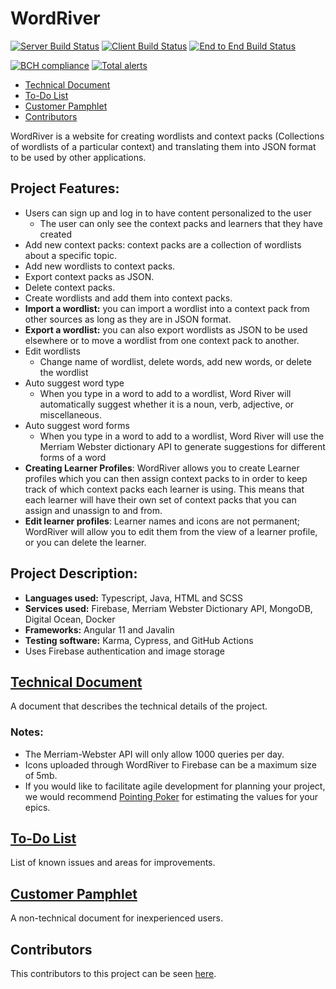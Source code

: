 
# WordRiver <!-- omit in toc -->

[![Server Build Status](../../actions/workflows/server.yml/badge.svg)](../../actions/workflows/server.yml)
[![Client Build Status](../../actions/workflows/client.yaml/badge.svg)](../../actions/workflows/client.yaml)
[![End to End Build Status](../../actions/workflows/e2e.yaml/badge.svg)](../../actions/workflows/e2e.yaml)

[![BCH compliance](https://bettercodehub.com/edge/badge/UMM-CSci-3601-S21/it-3-vibing-cats?branch=main)](https://bettercodehub.com/)
[![Total alerts](https://img.shields.io/lgtm/alerts/g/UMM-CSci-3601-S21/it-3-vibing-cats.svg?logo=lgtm&logoWidth=18)](https://lgtm.com/projects/g/UMM-CSci-3601-S21/it-3-vibing-cats/alerts/)
- [Technical Document](#technical-document)
- [To-Do List](#to-do-list)
- [Customer Pamphlet](#customer-pamphlet)
- [Contributors](#contributors)

WordRiver is a website for creating wordlists and context packs (Collections of wordlists of a particular context) and translating them into JSON format to be used by other applications.
## Project Features:
* Users can sign up and log in to have content personalized to the user
  * The user can only see the context packs and learners that they have created
* Add new context packs: context packs are a collection of wordlists about a specific topic.
* Add new wordlists to context packs.
* Export context packs as JSON.
* Delete context packs.
* Create wordlists and add them into context packs.
* **Import a wordlist:** you can import a wordlist into a context pack from other sources as long as they are in JSON format.
* **Export a wordlist:** you can also export wordlists as JSON to be used elsewhere or to move a wordlist from one context pack to another.
* Edit wordlists
  * Change name of wordlist, delete words, add new words, or delete the wordlist
* Auto suggest word type
  * When you type in a word to add to a wordlist, Word River will automatically suggest whether it is a noun, verb, adjective, or miscellaneous.
* Auto suggest word forms
  * When you type in a word to add to a wordlist, Word River will use the Merriam Webster dictionary API to generate suggestions for different forms of a word
* **Creating Learner Profiles**: WordRiver allows you to create Learner profiles which you can then assign context packs to in order to keep track of which context packs each learner is using. This means that each learner will have their own set of context packs that you can assign and unassign to and from.
* **Edit learner profiles**: Learner names and icons are not permanent; WordRiver will allow you to edit them from the view of a learner profile, or you can delete the learner.

## Project Description:
* **Languages used:** Typescript, Java, HTML and SCSS
* **Services used:** Firebase, Merriam Webster Dictionary API, MongoDB, Digital Ocean, Docker
* **Frameworks:** Angular 11 and Javalin
* **Testing software:** Karma, Cypress, and GitHub Actions
* Uses Firebase authentication and image storage 


## [Technical Document](DEPLOYMENT.md)

A document that describes the technical details of the project.
### Notes:
* The Merriam-Webster API will only allow 1000 queries per day.
* Icons uploaded through WordRiver to Firebase can be a maximum size of 5mb.
* If you would like to facilitate agile development for planning your project, we would recommend [Pointing Poker](https://www.pointingpoker.com) for estimating the values for your epics.

## [To-Do List](DEPLOYMENT.md)

List of known issues and areas for improvements.

## [Customer Pamphlet](RESOURCES.md)

A non-technical document for inexperienced users.

## Contributors

This contributors to this project can be seen [here](../../graphs/contributors).
